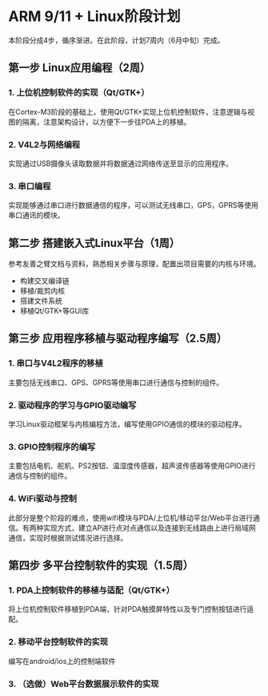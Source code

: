 ARM 9/11 + Linux阶段计划
==================

本阶段分成4步，循序渐进。在此阶段，计划7周内（6月中旬）完成。

第一步 Linux应用编程（2周）
-----------------------------

### 1. 上位机控制软件的实现（Qt/GTK+）

在Cortex-M3阶段的基础上，使用Qt/GTK+实现上位机控制软件，注意逻辑与视图的隔离，注意架构设计，以方便下一步往PDA上的移植。

### 2. V4L2与网络编程

实现通过USB摄像头读取数据并将数据通过网络传送至显示的应用程序。

### 3. 串口编程

实现能够通过串口进行数据通信的程序，可以测试无线串口，GPS，GPRS等使用串口通讯的模块。


第二步 搭建嵌入式Linux平台（1周）
-------------------------------------

参考友善之臂文档与资料，熟悉相关步骤与原理，配置出项目需要的内核与环境。

- 构建交叉编译链
- 移植/裁剪内核
- 搭建文件系统
- 移植Qt/GTK+等GUI库


第三步 应用程序移植与驱动程序编写（2.5周）
---------------------------------------------

### 1. 串口与V4L2程序的移植

主要包括无线串口、GPS、GPRS等使用串口进行通信与控制的组件。

### 2. 驱动程序的学习与GPIO驱动编写

学习Linux驱动框架与内核编程方法，编写使用GPIO通信的模块的驱动程序。

### 3. GPIO控制程序的编写

主要包括电机、舵机、PS2按钮、温湿度传感器，超声波传感器等使用GPIO进行通信与控制的组件。

### 4. WiFi驱动与控制

此部分是整个阶段的难点，使用wifi模块与PDA/上位机/移动平台/Web平台进行通信。有两种实现方式，建立AP进行点对点通信以及连接到无线路由上进行局域网通信，实现时根据测试情况进行选择。


第四步 多平台控制软件的实现（1.5周）
---------------------------------------

### 1. PDA上控制软件的移植与适配（Qt/GTK+）

将上位机控制软件移植到PDA端，针对PDA触摸屏特性以及专门控制按钮进行适配。

### 2.  移动平台控制软件的实现

编写在android/ios上的控制端软件

### 3. （选做）Web平台数据展示软件的实现

